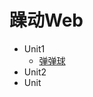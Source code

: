 # 躁动Web
- Unit1
  - [弹弹球](http://sukura9527.github.io/fancy-web/tree/master/%E5%BC%B9%E5%BC%B9%E7%90%83)
- Unit2
- Unit
